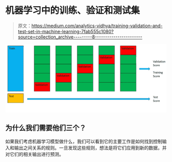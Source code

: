 # 机器学习中的训练、验证和测试集

> 原文：<https://medium.com/analytics-vidhya/training-validation-and-test-set-in-machine-learning-7fab555c1080?source=collection_archive---------8----------------------->

![](img/71ad41ccb93d230b73759f69b8f104b3.png)

## 为什么我们需要他们三个？

如果我们考虑机器学习模型做什么，我们可以看到它的主要工作是如何找到控制输入和输出之间关系的规则。一旦发现这些规则，想法是将它们应用到新的数据，并对它们的相关输出进行预测。